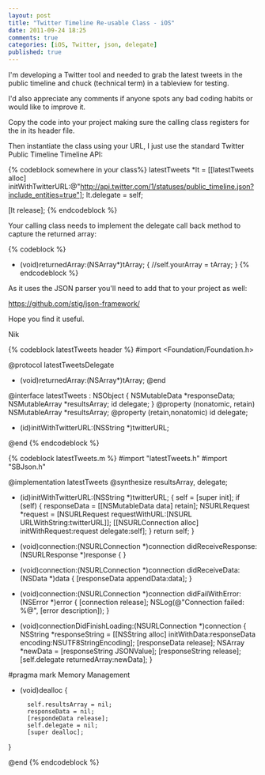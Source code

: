 ```yaml
---
layout: post
title: "Twitter Timeline Re-usable Class - iOS"
date: 2011-09-24 18:25
comments: true
categories: [iOS, Twitter, json, delegate]
published: true
---
```


I'm developing a Twitter tool and needed to grab the latest tweets in the public timeline and chuck (technical term) in a tableview for testing.
  
I'd also appreciate any comments if anyone spots any bad coding habits or would like to improve it.
 
Copy the code into your project making sure the calling class registers for the <latestTweetDelegate> in its header file.
 
 
 
Then instantiate the class using your URL, I just use the standard Twitter Public Timeline Timeline API:
 
{% codeblock somewhere in your class%}
latestTweets *lt = [[latestTweets alloc] initWithTwitterURL:@"http://api.twitter.com/1/statuses/public_timeline.json?include_entities=true"];
lt.delegate = self;
 
[lt release];
 {% endcodeblock %}

 <!--more-->

Your calling class needs to implement the delegate call back method to capture the returned array:

{% codeblock %}
- (void)returnedArray:(NSArray*)tArray;
{
//self.yourArray = tArray;
}
{% endcodeblock %}


As it uses the JSON parser you'll need to add that to your project as well:
 
https://github.com/stig/json-framework/
 
Hope you find it useful.
 
Nik
 
 
{% codeblock latestTweets header %}
#import <Foundation/Foundation.h>
 
@protocol latestTweetsDelegate
- (void)returnedArray:(NSArray*)tArray;
@end
 
@interface latestTweets : NSObject {
        NSMutableData *responseData;
        NSMutableArray *resultsArray;
        id<latestTweetsDelegate> delegate;
}
@property (nonatomic, retain) NSMutableArray *resultsArray;
@property (retain,nonatomic) id<latestTweetsDelegate> delegate;
 
- (id)initWithTwitterURL:(NSString *)twitterURL;
 
@end
{% endcodeblock %}
 
 
 
{% codeblock latestTweets.m %}
#import "latestTweets.h"
#import "SBJson.h"
 
@implementation latestTweets
@synthesize resultsArray, delegate;
 
- (id)initWithTwitterURL:(NSString *)twitterURL;
{
    self = [super init];
    if (self) {
                responseData = [[NSMutableData data] retain];
                NSURLRequest *request = [NSURLRequest requestWithURL:[NSURL URLWithString:twitterURL]];
                [[NSURLConnection alloc] initWithRequest:request delegate:self];
        }
        return self;
}
- (void)connection:(NSURLConnection *)connection didReceiveResponse:(NSURLResponse *)response {
}
- (void)connection:(NSURLConnection *)connection didReceiveData:(NSData *)data {
                [responseData appendData:data];
}
- (void)connection:(NSURLConnection *)connection didFailWithError:(NSError *)error {
        [connection release];
        NSLog(@"Connection failed: %@", [error description]);
}
 
- (void)connectionDidFinishLoading:(NSURLConnection *)connection {
                NSString *responseString = [[NSString alloc] initWithData:responseData encoding:NSUTF8StringEncoding];
                [responseData release];
                NSArray *newData = [responseString JSONValue];
                [responseString release];      
            [self.delegate returnedArray:newData];
}
 
#pragma mark Memory Management
 
- (void)dealloc {
 
        self.resultsArray = nil;
        responseData = nil;
        [respondeData release];
        self.delegate = nil;
        [super dealloc];
}
 
@end
{% endcodeblock %}
